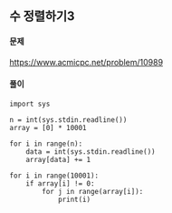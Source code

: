 ## 수 정렬하기3

#### 문제
https://www.acmicpc.net/problem/10989

#### 풀이
``` python3
import sys

n = int(sys.stdin.readline())
array = [0] * 10001

for i in range(n):
    data = int(sys.stdin.readline())
    array[data] += 1

for i in range(10001):
    if array[i] != 0:
        for j in range(array[i]):
            print(i)
```

